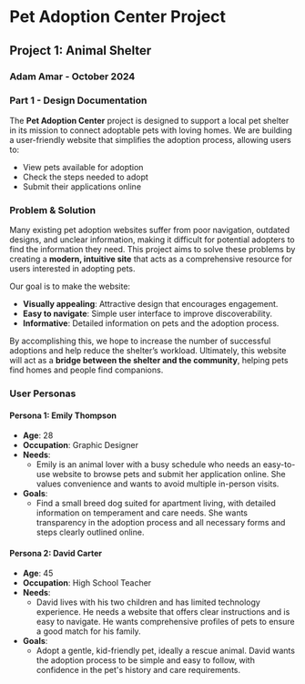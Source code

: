 # Pet Adoption Center Project

## Project 1: Animal Shelter

### Adam Amar - October 2024

### Part 1 - Design Documentation

The **Pet Adoption Center** project is designed to support a local pet shelter in its mission to connect adoptable pets with loving homes. We are building a user-friendly website that simplifies the adoption process, allowing users to:

- View pets available for adoption
- Check the steps needed to adopt
- Submit their applications online

### Problem & Solution

Many existing pet adoption websites suffer from poor navigation, outdated designs, and unclear information, making it difficult for potential adopters to find the information they need. This project aims to solve these problems by creating a **modern, intuitive site** that acts as a comprehensive resource for users interested in adopting pets.

Our goal is to make the website:

- **Visually appealing**: Attractive design that encourages engagement.
- **Easy to navigate**: Simple user interface to improve discoverability.
- **Informative**: Detailed information on pets and the adoption process.

By accomplishing this, we hope to increase the number of successful adoptions and help reduce the shelter’s workload. Ultimately, this website will act as a **bridge between the shelter and the community**, helping pets find homes and people find companions.

### User Personas

#### Persona 1: Emily Thompson

- **Age**: 28
- **Occupation**: Graphic Designer
- **Needs**: 
  - Emily is an animal lover with a busy schedule who needs an easy-to-use website to browse pets and submit her application online. She values convenience and wants to avoid multiple in-person visits.
- **Goals**: 
  - Find a small breed dog suited for apartment living, with detailed information on temperament and care needs. She wants transparency in the adoption process and all necessary forms and steps clearly outlined online.

#### Persona 2: David Carter

- **Age**: 45
- **Occupation**: High School Teacher
- **Needs**: 
  - David lives with his two children and has limited technology experience. He needs a website that offers clear instructions and is easy to navigate. He wants comprehensive profiles of pets to ensure a good match for his family.
- **Goals**: 
  - Adopt a gentle, kid-friendly pet, ideally a rescue animal. David wants the adoption process to be simple and easy to follow, with confidence in the pet's history and care requirements.
